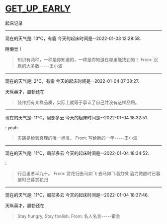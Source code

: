 # [GET_UP_EARLY](https://github.com/linziyang1106/2022/issues/12)

起床记录

---

现在的天气是: 13°C，有霾
今天的起床时间是--2022-01-03 12:28:58.

 睡懒觉！

 >  知识有两种，一种是你知道的，一种是你知道在哪里能找到的！ 
 From: 沉默的大多数-----王小波

---

现在的天气是: 2°C，有雾
今天的起床时间是--2022-01-04 07:38:27.

 天纵英才，晨勃还在

 >  装作拥有某样品质，实际上就等于承认了自己并没有这样品质。

---

现在的天气是: 11°C，局部多云
今天的起床时间是--2022-01-04 18:32:51.

 : yeah

 >  实践是检验真理的唯一标准。 
 From: 写给新的一年-----王小波

---

现在的天气是: 11°C，局部多云
今天的起床时间是--2022-01-04 18:34:52.

 : 

 >  行百里者半九十。 
 From: 赏花归去马如飞
去马如飞酒力微
酒力微醒时已暮
醒时已暮赏花归


---

现在的天气是: 11°C，局部多云
今天的起床时间是--2022-01-04 18:37:46.

 天纵英才，晨勃还在

 >  Stay hungry, Stay foolish. 
 From: 名人名言-----霍金